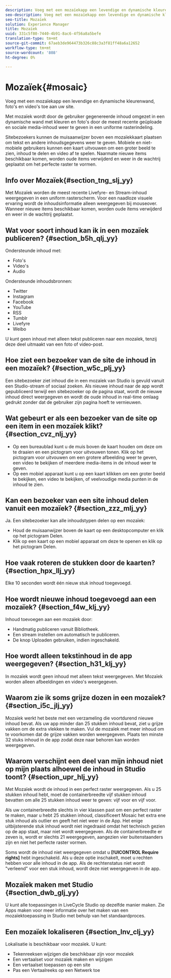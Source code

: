```yaml
---
description: Voeg met een mozaïekapp een levendige en dynamische kleurenwand, foto's en video's toe aan uw site.
seo-description: Voeg met een mozaïekapp een levendige en dynamische kleurenwand, foto's en video's toe aan uw site.
seo-title: Mozaïek
solution: Experience Manager
title: Mozaïek
uuid: 331c5f80-7440-4b91-8ac6-4f56a8a5befe
translation-type: tm+mt
source-git-commit: 67aeb3de964473b326c88c3a3f81ff48a6a12652
workflow-type: tm+mt
source-wordcount: '808'
ht-degree: 0%

---
```



# Mozaïek{#mosaic}

Voeg met een mozaïekapp een levendige en dynamische kleurenwand, foto&#39;s en video&#39;s toe aan uw site.

Met mozaïek wordt door de gebruiker gegenereerde inhoud omgezet in een dynamische wand met kleuren en foto&#39;s door de meest recente geüploade en sociale media-inhoud weer te geven in een uniforme rasterindeling.

Sitebezoekers kunnen de muisaanwijzer boven een mozaïekkaart plaatsen om tekst en andere inhoudsgegevens weer te geven. Mobiele en niet-mobiele gebruikers kunnen een kaart uitvouwen om een groter beeld te zien, inhoud te delen en video af te spelen. Naarmate nieuwe items beschikbaar komen, worden oude items verwijderd en weer in de wachtrij geplaatst om het perfecte raster te vormen.

## Info over Mozaïek{#section_tng_slj_yy}

Met Mozaïek worden de meest recente Livefyre- en Stream-inhoud weergegeven in een uniform rasterscherm. Voor een naadloze visuele ervaring wordt de inhoudsinformatie alleen weergegeven bij mouseover. Wanneer nieuwe items beschikbaar komen, worden oude items verwijderd en weer in de wachtrij geplaatst.

## Wat voor soort inhoud kan ik in een mozaïek publiceren? {#section_b5h_qlj_yy}

Ondersteunde inhoud met:

* Foto&#39;s
* Video&#39;s
* Audio

Ondersteunde inhoudsbronnen:

* Twitter
* Instagram
* Facebook
* YouTube
* RSS
* Tumblr
* Livefyre
* Weibo

U kunt geen inhoud met alleen tekst publiceren naar een mozaïek, tenzij deze deel uitmaakt van een foto of video-post.

## Hoe ziet een bezoeker van de site de inhoud in een mozaïek? {#section_w5c_plj_yy}

Een sitebezoeker ziet inhoud die in een mozaïek van Studio is gevuld vanuit een Studio-stream of sociaal zoeken. Als nieuwe inhoud naar de app wordt gepubliceerd terwijl een sitebezoeker op de pagina staat, wordt de nieuwe inhoud direct weergegeven en wordt de oude inhoud in real-time omlaag gedrukt zonder dat de gebruiker zijn pagina hoeft te vernieuwen.

## Wat gebeurt er als een bezoeker van de site op een item in een mozaïek klikt? {#section_cvz_nlj_yy}

* Op een bureaublad kunt u de muis boven de kaart houden om deze om te draaien en een pictogram voor uitvouwen tonen. Klik op het pictogram voor uitvouwen om een grotere afbeelding weer te geven, een video te bekijken of meerdere media-items in de inhoud weer te geven.
* Op een mobiel apparaat kunt u op een kaart klikken om een groter beeld te bekijken, een video te bekijken, of veelvoudige media punten in de inhoud te zien.

## Kan een bezoeker van een site inhoud delen vanuit een mozaïek? {#section_zzz_mlj_yy}

Ja. Een sitebezoeker kan alle inhoudstypen delen op een mozaïek:

* Houd de muisaanwijzer boven de kaart op een desktopcomputer en klik op het pictogram Delen.
* Klik op een kaart op een mobiel apparaat om deze te openen en klik op het pictogram Delen.

## Hoe vaak roteren de stukken door de kaarten? {#section_hpx_llj_yy}

Elke 10 seconden wordt één nieuw stuk inhoud toegevoegd.

## Hoe wordt nieuwe inhoud toegevoegd aan een mozaïek? {#section_f4w_klj_yy}

Inhoud toevoegen aan een mozaïek door:

* Handmatig publiceren vanuit Bibliotheek.
* Een stream instellen om automatisch te publiceren.
* De knop Uploaden gebruiken, indien ingeschakeld.

## Hoe wordt alleen tekstinhoud in de app weergegeven? {#section_h31_klj_yy}

In mozaïek wordt geen inhoud met alleen tekst weergegeven. Met Mozaïek worden alleen afbeeldingen en video&#39;s weergegeven.

## Waarom zie ik soms grijze dozen in een mozaïek? {#section_i5c_jlj_yy}

Mozaïek werkt het beste met een verzameling die voortdurend nieuwe inhoud bevat. Als uw app minder dan 25 stukken inhoud bevat, ziet u grijze vakken om de extra vlekken te maken. Vul de mozaïek met meer inhoud om te voorkomen dat de grijze vakken worden weergegeven. Plaats ten minste 32 stuks inhoud in de app zodat deze naar behoren kan worden weergegeven.

## Waarom verschijnt een deel van mijn inhoud niet op mijn plaats alhoewel de inhoud in Studio toont? {#section_upr_hlj_yy}

Met Mozaïek wordt de inhoud in een perfect raster weergegeven. Als u 25 stukken inhoud hebt, moet de containerbreedte vijf stukken inhoud bevatten om alle 25 stukken inhoud weer te geven: vijf voor en vijf voor.

Als uw containerbreedte slechts in vier klassen past om een perfect raster te maken, maar u hebt 25 stukken inhoud, classificeert Mosaic het extra ene stuk inhoud als outlier en geeft het niet weer in de App. Het enige uitbijsterende stuk inhoud wordt niet ingedraaid omdat het technisch gezien op de app staat, maar niet wordt weergegeven. Als de containerbreedte er zeven is, wordt er slechts 21 weergegeven, aangezien vier buitenstaanders zijn en niet het perfecte raster vormen.

Soms wordt de inhoud niet weergegeven omdat u **[!UICONTROL Require rights]** hebt ingeschakeld. Als u deze optie inschakelt, moet u rechten hebben voor alle inhoud in de app. Als de rechtenstatus niet wordt &quot;verleend&quot; voor een stuk inhoud, wordt deze niet weergegeven in de app.

## Mozaïek maken met Studio {#section_dwb_glj_yy}

U kunt alle toepassingen in LiveCycle Studio op dezelfde manier maken. Zie Apps maken voor meer informatie over het maken van een mozaïektoepassing in Studio met behulp van het standaardproces.

## Een mozaïek lokaliseren {#section_lnv_clj_yy}

Lokalisatie is beschikbaar voor mozaïek. U kunt:

* Tekenreeksen wijzigen die beschikbaar zijn voor mozaïek
* Een vertaalset voor mozaïek maken en wijzigen
* Een vertaalset toepassen op een site
* Pas een Vertaalreeks op een Netwerk toe


